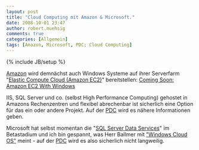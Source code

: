 ```yaml
---
layout: post
title: "Cloud Computing mit Amazon & Microsoft."
date: 2008-10-01 23:47
author: robert.muehsig
comments: true
categories: [Allgemein]
tags: [Amazon, Microsoft, PDC; Cloud Computing]
---
```

{% include JB/setup %}
<p><a href="http://amazon.com">Amazon</a> wird demnächst auch Windows Systeme auf ihrer Serverfarm "<a href="http://aws.amazon.com/ec2/">Elastic Compute Cloud (Amazon EC2)</a>" bereitstellen: <a href="http://aws.typepad.com/aws/2008/10/coming-soon-ama.html">Coming Soon: Amazon EC2 With Windows</a></p> <p>IIS, SQL Server und co. (selbst High Performance Computing) gehostet in Amazons Rechenzentren und flexibel abrechenbar ist sicherlich eine Option für das ein oder andere Projekt. Auf der <a href="http://microsoftpdc.com/">PDC</a> wird es nähere Informationen geben.</p> <p>Microsoft hat selbst momentan die "<a href="http://www.microsoft.com/sql/dataservices/default.mspx">SQL Server Data Services</a>" im Betastadium und ich bin gespannt, was Herr Ballmer mit <a href="http://www.liveside.net/main/archive/2008/10/01/ballmer-drops-a-bombshell-windows-cloud-coming-at-pdc.aspx">"Windows Cloud OS"</a> meint - auf der <a href="http://microsoftpdc.com/">PDC</a> wird es also sicherlich nicht langweilig.</p>
